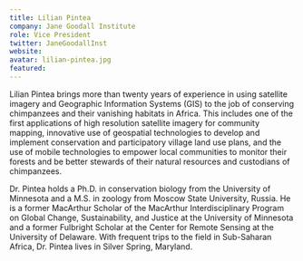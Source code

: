```yaml
---
title: Lilian Pintea
company: Jane Goodall Institute
role: Vice President
twitter: JaneGoodallInst
website: 
avatar: lilian-pintea.jpg
featured:
---
```

Lilian Pintea brings more than twenty years of experience in using satellite imagery and Geographic Information Systems (GIS) to the job of conserving chimpanzees and their vanishing habitats in Africa. This includes one of the first applications of high resolution satellite imagery for community mapping, innovative use of geospatial technologies to develop and implement conservation and participatory village land use plans, and the use of mobile technologies to empower local communities to monitor their forests and be better stewards of their natural resources and custodians of chimpanzees.

Dr. Pintea holds a Ph.D. in conservation biology from the University of Minnesota and a M.S. in zoology from Moscow State University, Russia. He is a former MacArthur Scholar of the MacArthur Interdisciplinary Program on Global Change, Sustainability, and Justice at the University of Minnesota and a former Fulbright Scholar at the Center for Remote Sensing at the University of Delaware. With frequent trips to the field in Sub-Saharan Africa, Dr. Pintea lives in Silver Spring, Maryland.
